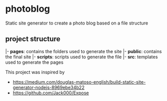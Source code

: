 # photoblog

Static site generator to create a photo blog based on a file structure

## project structure
|- **pages**: contains the folders used to generate the site 
|- **public**: contains the final site
|- **scripts**: scripts used to generate the file
|- **src**: templates used to generate the pages


This project was inspired by
- https://medium.com/douglas-matoso-english/build-static-site-generator-nodejs-8969ebe34b22
- https://github.com/Jack000/Expose